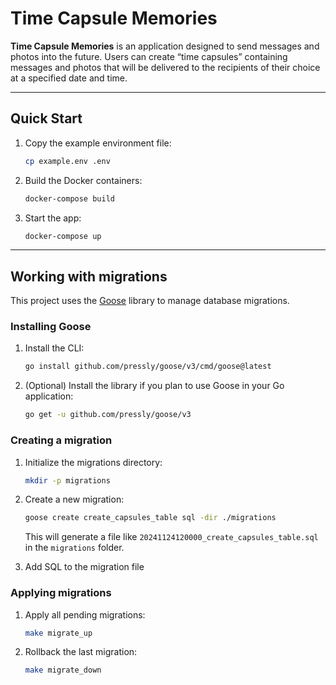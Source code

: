 # Time Capsule Memories

**Time Capsule Memories** is an application designed to send messages and photos into the future. Users can create “time capsules” containing messages and photos that will be delivered to the recipients of their choice at a specified date and time.

---

## Quick Start

1. Copy the example environment file:
   ```bash
   cp example.env .env
   ```

2. Build the Docker containers:
   ```bash
   docker-compose build
   ```

3. Start the app:
   ```bash
   docker-compose up
   ```

---

## Working with migrations

This project uses the [Goose](https://github.com/pressly/goose) library to manage database migrations.

### **Installing Goose**

1. Install the CLI:
   ```bash
   go install github.com/pressly/goose/v3/cmd/goose@latest
   ```

2. (Optional) Install the library if you plan to use Goose in your Go application:
   ```bash
   go get -u github.com/pressly/goose/v3
   ```


### **Creating a migration**

1. Initialize the migrations directory:
   ```bash
   mkdir -p migrations
   ```

2. Create a new migration:
   ```bash
   goose create create_capsules_table sql -dir ./migrations
   ```
   This will generate a file like `20241124120000_create_capsules_table.sql` in the `migrations` folder.

3. Add SQL to the migration file


### **Applying migrations**

1. Apply all pending migrations:
   ```bash
   make migrate_up
   ```

2. Rollback the last migration:
   ```bash
   make migrate_down
   ```
